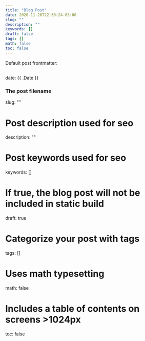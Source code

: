 ```yaml
---
title: "Blog Post"
date: 2020-11-26T22:30:24-03:00
slug: ""
description: ""
keywords: []
draft: false
tags: []
math: false
toc: false
---
```


Default post frontmatter:

## 
date: {{ .Date }}
### The post filename
slug: ""
# Post description used for seo
description: ""
# Post keywords used for seo
keywords: []
# If true, the blog post will not be included in static build
draft: true
# Categorize your post with tags
tags: []
# Uses math typesetting
math: false
# Includes a table of contents on screens >1024px
toc: false